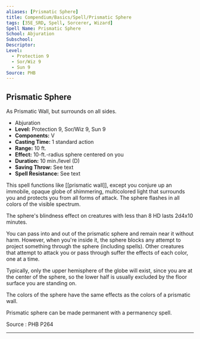 ```yaml
---
aliases: [Prismatic Sphere]
title: Compendium/Basics/Spell/Prismatic Sphere
tags: [35E_SRD, Spell, Sorcerer, Wizard]
Spell Name: Prismatic Sphere
School: Abjuration
Subschool: 
Descriptor: 
Level:
  - Protection 9
  - Sor/Wiz 9
  - Sun 9
Source: PHB
---
```



## Prismatic Sphere

As Prismatic Wall, but surrounds on all sides.

*   Abjuration
*   **Level:** Protection 9, Sor/Wiz 9, Sun 9
*   **Components:** V
*   **Casting Time:** 1 standard action
*   **Range:** 10 ft.
*   **Effect:** 10-ft.-radius sphere centered on you
*   **Duration:** 10 min./level (D)
*   **Saving Throw:** See text
*   **Spell Resistance:** See text

This spell functions like [[prismatic wall]], except you conjure up an immobile, opaque globe of shimmering, multicolored light that surrounds you and protects you from all forms of attack. The sphere flashes in all colors of the visible spectrum.

The sphere's blindness effect on creatures with less than 8 HD lasts 2d4x10 minutes.

You can pass into and out of the prismatic sphere and remain near it without harm. However, when you're inside it, the sphere blocks any attempt to project something through the sphere (including spells). Other creatures that attempt to attack you or pass through suffer the effects of each color, one at a time.

Typically, only the upper hemisphere of the globe will exist, since you are at the center of the sphere, so the lower half is usually excluded by the floor surface you are standing on.

The colors of the sphere have the same effects as the colors of a prismatic wall.

Prismatic sphere can be made permanent with a permanency spell.

Source : PHB P264

---
